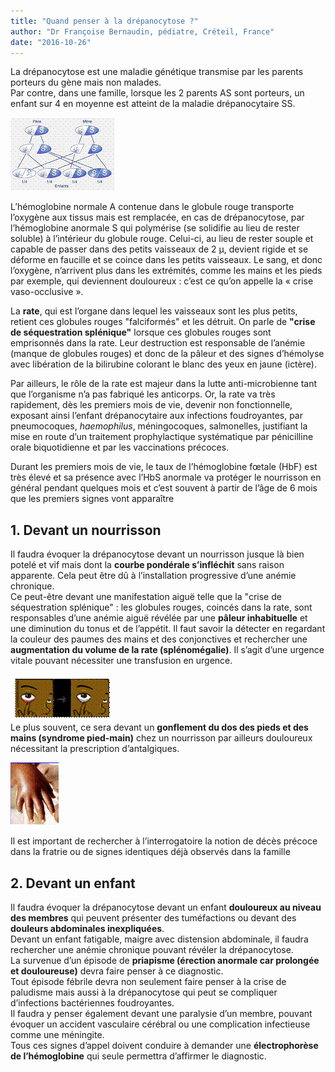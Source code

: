 ```yaml
---
title: "Quand penser à la drépanocytose ?"
author: "Dr Françoise Bernaudin, pédiatre, Créteil, France"
date: "2016-10-26"
---
```


<div class="teaser"><p>La drépanocytose est une maladie génétique transmise par les parents porteurs du gène mais non malades.<br />
Par contre, dans une famille, lorsque les 2 parents AS sont porteurs, un enfant sur 4 en moyenne est atteint de la maladie drépanocytaire SS.</p></div>

![](penser-drepano-image002.gif)

L’hémoglobine normale A contenue dans le globule rouge transporte l’oxygène aux tissus mais est remplacée, en cas de drépanocytose, par l’hémoglobine anormale S qui polymérise (se solidifie au lieu de rester soluble) à l’intérieur du globule rouge. Celui-ci, au lieu de rester souple et capable de passer dans des petits vaisseaux de 2 µ, devient rigide et se déforme en faucille et se coince dans les petits vaisseaux. Le sang, et donc l’oxygène, n’arrivent plus dans les extrémités, comme les mains et les pieds par exemple, qui deviennent douloureux : c’est ce qu’on appelle la « crise vaso-occlusive ».

La **rate**, qui est l’organe dans lequel les vaisseaux sont les plus petits, retient ces globules rouges "falciformés" et les détruit. On parle de **"crise de séquestration splénique"** lorsque ces globules rouges sont emprisonnés dans la rate. Leur destruction est responsable de l’anémie (manque de globules rouges) et donc de la pâleur et des signes d’hémolyse avec libération de la bilirubine colorant le blanc des yeux en jaune (ictère).

Par ailleurs, le rôle de la rate est majeur dans la lutte anti-microbienne tant que l’organisme n’a pas fabriqué les anticorps. Or, la rate va très rapidement, dès les premiers mois de vie, devenir non fonctionnelle, exposant ainsi l’enfant drépanocytaire aux infections foudroyantes, par pneumocoques, *haemophilus*, méningocoques, salmonelles, justifiant la mise en route d’un traitement prophylactique systématique par pénicilline orale biquotidienne et par les vaccinations précoces.

Durant les premiers mois de vie, le taux de l’hémoglobine fœtale (HbF) est très élevé et sa présence avec l’HbS anormale va protéger le nourrisson en général pendant quelques mois et c’est souvent à partir de l’âge de 6 mois que les premiers signes vont apparaître

## 1. Devant un nourrisson

Il faudra évoquer la drépanocytose devant un nourrisson jusque là bien potelé et vif mais dont la **courbe pondérale s’infléchit** sans raison apparente. Cela peut être dû à l’installation progressive d’une anémie chronique.  
Ce peut-être devant une manifestation aiguë telle que la "crise de séquestration splénique" : les globules rouges, coincés dans la rate, sont responsables d’une anémie aiguë révélée par une **pâleur inhabituelle** et une diminution du tonus et de l’appétit. Il faut savoir la détecter en regardant la couleur des paumes des mains et des conjonctives et rechercher une **augmentation du volume de la rate (splénomégalie)**. Il s’agit d’une urgence vitale pouvant nécessiter une transfusion en urgence.

![](penser-drapano-image008.gif)  
Le plus souvent, ce sera devant un **gonflement du dos des pieds et des mains (syndrome pied-main)** chez un nourrisson par ailleurs douloureux nécessitant la prescription d’antalgiques.

![](penser-drepano-image006.gif)

Il est important de rechercher à l’interrogatoire la notion de décès précoce dans la fratrie ou de signes identiques déjà observés dans la famille

## 2. Devant un enfant

Il faudra évoquer la drépanocytose devant un enfant **douloureux au niveau des membres** qui peuvent présenter des tuméfactions ou devant des **douleurs abdominales inexpliquées**.  
Devant un enfant fatigable, maigre avec distension abdominale, il faudra rechercher une anémie chronique pouvant révéler la drépanocytose.  
La survenue d’un épisode de **priapisme (érection anormale car prolongée et douloureuse)** devra faire penser à ce diagnostic.  
Tout épisode fébrile devra non seulement faire penser à la crise de paludisme mais aussi à la drépanocytose qui peut se compliquer d’infections bactériennes foudroyantes.  
Il faudra y penser également devant une paralysie d’un membre, pouvant évoquer un accident vasculaire cérébral ou une complication infectieuse comme une méningite.  
Tous ces signes d’appel doivent conduire à demander une **électrophorèse de l’hémoglobine** qui seule permettra d’affirmer le diagnostic.
